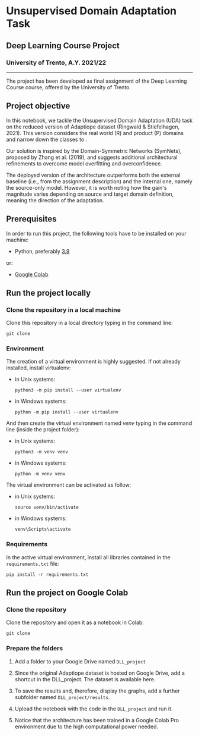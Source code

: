 # Unsupervised Domain Adaptation Task
## Deep Learning Course Project 
### University of Trento, A.Y. 2021/22
___

The project has been developed as final assignment of the Deep Learning Course course, offered by the University of Trento. 

## Project objective 
In this notebook, we tackle the Unsupervised Domain Adaptation (UDA) task on the reduced version of Adaptiope dataset (Ringwald & Stiefelhagen, 2021). This version considers the real world (R) and product (P) domains and narrow down the classes to .

Our solution is inspired by the Domain-Symmetric Networks (SymNets), proposed by Zhang et al. (2019), and suggests additional architectural refinements to overcome model overfitting and overconfidence.

The deployed version of the architecture outperforms both the external baseline (i.e., from the assignment description) and the internal one, namely the source-only model. However, it is worth noting how the gain's magnitude varies depending on source and target domain definition, meaning the direction of the adaptation.

## Prerequisites 

In order to run this project, the following tools have to be installed on your machine: 
- Python, preferably [3.9](https://www.python.org/downloads/release/python-390/) 

or: 
- [Google Colab](https://colab.research.google.com/)

## Run the project locally 

### Clone the repository in a local machine

Clone this repository in a local directory typing in the command line: 

```
git clone 
```

### Environment 
The creation of a virtual environment is highly suggested. If not already installed, install virtualenv:

- in Unix systems:
    ```
    python3 -m pip install --user virtualenv
    ```

- in Windows systems:
    ```
    python -m pip install --user virtualenv
    ```

And then create the virtual environment named *venv* typing in the command line (inside the project folder): 

- in Unix systems:
    ```
    python3 -m venv venv
    ```

- in Windows systems:
    ```
    python -m venv venv
    ```

The virtual environment can be activated as follow: 

- in Unix systems:
    ```
    source venv/bin/activate
    ```

- in Windows systems:
    ```
    venv\Scripts\activate
    ```
### Requirements 

In the active virtual environment, install all libraries contained in the `requirements.txt` file:

```
pip install -r requirements.txt
```
## Run the project on Google Colab  

### Clone the repository 

Clone the repository and open it as a notebook in Colab: 

```
git clone 
```

### Prepare the folders 

1. Add a folder to your Google Drive named <code>DLL_project</code>

2. Since the original Adaptiope dataset is hosted on Google Drive, add a shortcut in the DLL_project. The dataset is available here.

3. To save the results and, therefore, display the graphs, add a further subfolder named <code>DLL_project/results</code>.

4. Upload the notebook with the code in the <code>DLL_project</code> and run it.

5. Notice that the architecture has been trained in a Google Colab Pro environment due to the high computational power needed.

